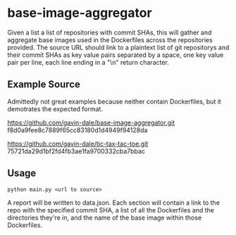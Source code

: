 # base-image-aggregator
Given a list a list of repositories with commit SHAs, this will gather and aggregate base images used in the Dockerfiles across the repositories provided. The source URL should link to a plaintext list of git repositorys and their commit SHAs as key value pairs separated by a space, one key value pair per line, each line ending in a "\n" return character. 

## Example Source 
Admittedly not great examples because neither contain Dockerfiles, but it demotrates the expected format.

https://github.com/gavin-dale/base-image-aggregator.git f8d0a9fee8c7889f65cc83180d1d4949f94128da

https://github.com/gavin-dale/tic-tax-tac-toe.git 75721da29d1bf2fd4fb3ae1fa9700332cba7bbac

## Usage
`python main.py <url to source>`

A report will be written to data.json. Each section will contain a link to the repo with the specified commit SHA, a list of all the Dockerfiles and the directories they're in, and the name of the base image within those Dockerfiles.

